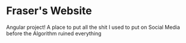 # Fraser's Website

Angular project! A place to put all the shit I used to put on Social Media before the Algorithm ruined everything

